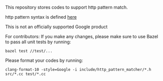 
This repository stores codes to support http pattern match.

http pattern syntax is defined [here](https://github.com/googleapis/googleapis/blob/master/google/api/http.proto#L224)

This is not an officially supported Google product

For contributors:
If you make any changes, please make sure to use Bazel to pass all unit tests by running:

```
bazel test //test/...
```
Please format your codes by running:

```
clang-format-10 -style=Google -i include/http_pattern_matcher/*.h src/*.cc test/*.cc
```


